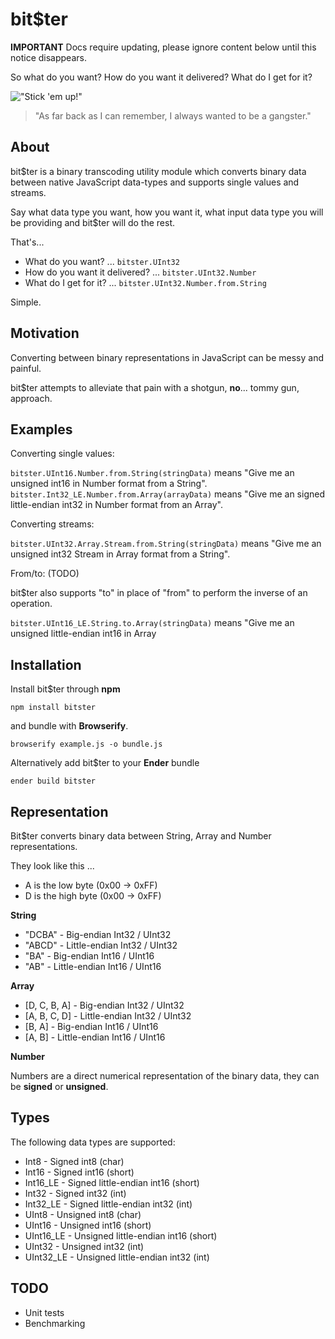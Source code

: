 # bit$ter

**IMPORTANT** Docs require updating, please ignore content below until this notice disappears.

So what do you want? How do you want it delivered? What do I get for it?

!["Stick 'em up!"](http://gangster-movies.com/wp-content/uploads/2010/01/gangster-movies-scarface-1932.jpg "Stick 'em up!")

> "As far back as I can remember, I always wanted to be a gangster."

## About

bit$ter is a binary transcoding utility module which converts binary data between native JavaScript data-types and supports single values and streams.

Say what data type you want, how you want it, what input data type you will be providing and bit$ter will do the rest.

That's... 

* What do you want? ... `bitster.UInt32`
* How do you want it delivered? ... `bitster.UInt32.Number`
* What do I get for it? ... `bitster.UInt32.Number.from.String`

Simple.

## Motivation

Converting between binary representations in JavaScript can be messy and painful.

bit$ter attempts to alleviate that pain with a shotgun, **no**... tommy gun, approach.

## Examples

Converting single values:

`bitster.UInt16.Number.from.String(stringData)` means "Give me an unsigned int16 in Number format from a String".
`bitster.Int32_LE.Number.from.Array(arrayData)` means "Give me an signed little-endian int32 in Number format from an Array".

Converting streams:

`bitster.UInt32.Array.Stream.from.String(stringData)` means "Give me an unsigned int32 Stream in Array format from a String".

From/to: (TODO)

bit$ter also supports "to" in place of "from" to perform the inverse of an operation.

`bitster.UInt16_LE.String.to.Array(stringData)` means "Give me an unsigned little-endian int16 in Array 

## Installation

Install bit$ter through **npm**

`npm install bitster`

and bundle with **Browserify**.

`browserify example.js -o bundle.js`

Alternatively add bit$ter to your **Ender** bundle

`ender build bitster`

## Representation

Bit$ter converts binary data between String, Array and Number representations.

They look like this ...

* A is the low byte (0x00 -> 0xFF)
* D is the high byte (0x00 -> 0xFF)

**String**

* "DCBA" - Big-endian Int32 / UInt32  
* "ABCD" - Little-endian Int32 / UInt32 
* "BA" - Big-endian Int16 / UInt16
* "AB" - Little-endian Int16 / UInt16

**Array**

* [D, C, B, A] - Big-endian Int32 / UInt32  
* [A, B, C, D] - Little-endian Int32 / UInt32 
* [B, A] - Big-endian Int16 / UInt16
* [A, B] - Little-endian Int16 / UInt16

**Number**

Numbers are a direct numerical representation of the binary data, they can be **signed** or **unsigned**.

## Types

The following data types are supported:

* Int8 - Signed int8 (char)
* Int16 - Signed int16 (short)
* Int16_LE - Signed little-endian int16 (short)
* Int32 - Signed int32 (int)
* Int32_LE - Signed little-endian int32 (int)
* UInt8 - Unsigned int8 (char)
* UInt16 - Unsigned int16 (short)
* UInt16_LE - Unsigned little-endian int16 (short)
* UInt32 - Unsigned int32 (int)
* UInt32_LE - Unsigned little-endian int32 (int)

## TODO

* Unit tests
* Benchmarking
